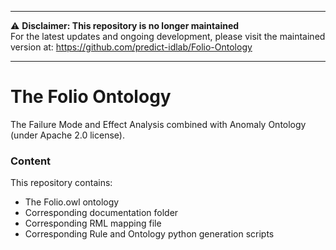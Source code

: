 ----
⚠️ **Disclaimer: This repository is no longer maintained** </br>
For the latest updates and ongoing development, please visit the maintained version at:
<url>https://github.com/predict-idlab/Folio-Ontology</url>

----

# The Folio Ontology
The Failure Mode and Effect Analysis combined with Anomaly Ontology (under Apache 2.0 license).
### Content
This repository contains:
- The Folio.owl ontology
- Corresponding documentation folder
- Corresponding RML mapping file
- Corresponding Rule and Ontology python generation scripts

